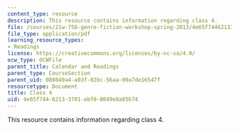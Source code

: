 ```yaml
---
content_type: resource
description: This resource contains information regarding class 4.
file: /courses/21w-758-genre-fiction-workshop-spring-2013/4e65f74462133701ebf00049e8a85b74_MIT21W_758S13_Class_4.pdf
file_type: application/pdf
learning_resource_types:
- Readings
license: https://creativecommons.org/licenses/by-nc-sa/4.0/
ocw_type: OCWFile
parent_title: Calendar and Readings
parent_type: CourseSection
parent_uid: 080849a4-a03f-02bc-56aa-00a7de16547f
resourcetype: Document
title: Class 4
uid: 4e65f744-6213-3701-ebf0-0049e8a85b74
---
```

This resource contains information regarding class 4.